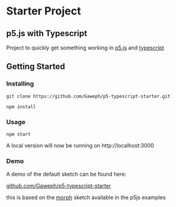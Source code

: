 # Starter Project 
## p5.js with Typescript
Project to quickly get something working in [p5.js](https://p5js.org/) and [typescript](https://www.typescriptlang.org/)

## Getting Started

### Installing

```
git clone https://github.com/Gaweph/p5-typescript-starter.git
```
```
npm install
```

### Usage

```
npm start
```
A local version will now be running on http://localhost:3000

### Demo

A demo of the default sketch can be found here:

[github.com/Gaweph/p5-typescript-starter](github.com/Gaweph/p5-typescript-starter)

this is based on the [morph](https://processing.org/examples/morph.html) sketch available in the p5js examples
